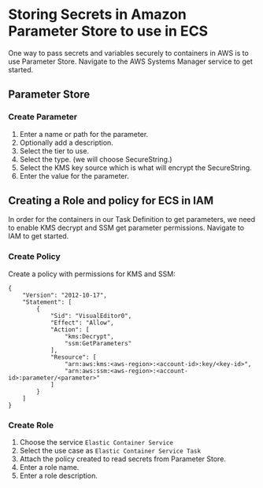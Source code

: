 # Storing Secrets in Amazon Parameter Store to use in ECS

One way to pass secrets and variables securely to containers in AWS is to use Parameter Store. Navigate to the AWS Systems Manager service to get started.

## Parameter Store

### Create Parameter

1. Enter a name or path for the parameter.
2. Optionally add a description.
3. Select the tier to use.
4. Select the type. \(we will choose SecureString.\)
5. Select the KMS key source which is what will encrypt the SecureString.
6. Enter the value for the parameter.

## Creating a Role and policy for ECS in IAM

In order for the containers in our Task Definition to get parameters, we need to enable KMS decrypt and SSM get parameter permissions. Navigate to IAM to get started.

### Create Policy

Create a policy with permissions for KMS and SSM:

```text
{
    "Version": "2012-10-17",
    "Statement": [
        {
            "Sid": "VisualEditor0",
            "Effect": "Allow",
            "Action": [
                "kms:Decrypt",
                "ssm:GetParameters"
            ],
            "Resource": [
                "arn:aws:kms:<aws-region>:<account-id>:key/<key-id>",
                "arn:aws:ssm:<aws-region>:<account-id>:parameter/<parameter>"
            ]
        }
    ]
}
```

### Create Role

1. Choose the service `Elastic Container Service` 
2. Select the use case as `Elastic Container Service Task`
3. Attach the policy created to read secrets from Parameter Store.
4. Enter a role name.
5. Enter a role description.

